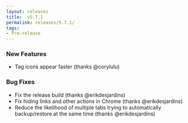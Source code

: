 ```yaml
---
layout: releases
title:  v5.7.1
permalink: releases/5.7.1/
tags:
- Pre-release
---
```


### New Features

- Tag icons appear faster (thanks @corylulu)

### Bug Fixes

- Fix the release build (thanks @erikdesjardins)
- Fix hiding links and other actions in Chrome (thanks @erikdesjardins)
- Reduce the likelihood of multiple tabs trying to automatically backup/restore at the same time (thanks @erikdesjardins)
